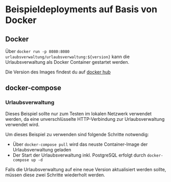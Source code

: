 # Beispieldeployments auf Basis von Docker

## Docker

Über `docker run -p 8080:8080 urlaubsverwaltung/urlaubsverwaltung:${version}` kann die Urlaubsverwaltung als Docker Container gestartet werden.

Die Version des Images findest du auf [docker hub](https://hub.docker.com/r/urlaubsverwaltung/urlaubsverwaltung/tags) 

## docker-compose

### Urlaubsverwaltung

Dieses Beispiel sollte nur zum Testen im lokalen Netzwerk verwendet werden, da eine unverschlüsselte HTTP-Verbindung
zur Urlaubsverwaltung verwendet wird.

Um dieses Beispiel zu verwenden sind folgende Schritte notwendig:

* Über `docker-compose pull` wird das neuste Container-Image der Urlaubsverwaltung geladen
* Der Start der Urlaubsverwaltung inkl. PostgreSQL erfolgt durch `docker-compose up -d`

Falls die Urlaubsverwaltung auf eine neue Version aktualisiert werden sollte,
müssen diese zwei Schritte wiederholt werden.
